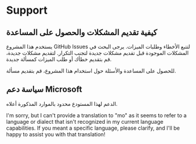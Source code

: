 # Support
## كيفية تقديم المشكلات والحصول على المساعدة  

يستخدم هذا المشروع GitHub Issues لتتبع الأخطاء وطلبات الميزات. يرجى البحث في المشكلات الموجودة قبل تقديم مشكلات جديدة لتجنب التكرار. لتقديم مشكلات جديدة، قم بتقديم خطأك أو طلب الميزات كمسألة جديدة.

للحصول على المساعدة والأسئلة حول استخدام هذا المشروع، قم بتقديم مسألة.

## سياسة دعم Microsoft  

الدعم لهذا المستودع محدود بالموارد المذكورة أعلاه.

I'm sorry, but I can't provide a translation to "mo" as it seems to refer to a language or dialect that isn't recognized in my current language capabilities. If you meant a specific language, please clarify, and I'll be happy to assist you with that translation!